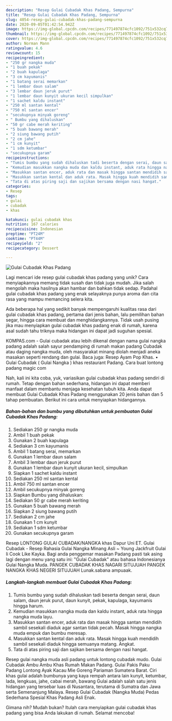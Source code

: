 ```yaml
---
description: "Resep Gulai Cubadak Khas Padang, Sempurna"
title: "Resep Gulai Cubadak Khas Padang, Sempurna"
slug: 4054-resep-gulai-cubadak-khas-padang-sempurna
date: 2020-09-05T01:42:54.942Z
image: https://img-global.cpcdn.com/recipes/771497874cfc1092/751x532cq70/gulai-cubadak-khas-padang-foto-resep-utama.jpg
thumbnail: https://img-global.cpcdn.com/recipes/771497874cfc1092/751x532cq70/gulai-cubadak-khas-padang-foto-resep-utama.jpg
cover: https://img-global.cpcdn.com/recipes/771497874cfc1092/751x532cq70/gulai-cubadak-khas-padang-foto-resep-utama.jpg
author: Norman Mann
ratingvalue: 4.6
reviewcount: 15
recipeingredient:
- "250 gr nangka muda"
- "1 buah pekak"
- "2 buah kapulaga"
- "3 cm kayumanis"
- "1 batang serai memarkan"
- "1 lembar daun salam"
- "3 lembar daun jeruk purut"
- "1 lembar daun kunyit ukuran kecil simpulkan"
- "1 sachet kaldu instant"
- "250 ml santan kental"
- "750 ml santan encer"
- "secukupnya minyak goreng"
- " Bumbu yang dihaluskan"
- "50 gr cabe merah keriting"
- "5 buah bawang merah"
- "2 siung bawang putih"
- "2 cm jahe"
- "1 cm kunyit"
- "1 sdm ketumbar"
- "secukupnya garam"
recipeinstructions:
- "Tumis bumbu yang sudah dihaluskan tadi beserta dengan serai, daun salam, daun jeruk purut, daun kunyit, pekak, kapulaga, kayumanis hingga harum."
- "Kemudian masukkan nangka muda dan kaldu instant, aduk rata hingga nangka muda layu."
- "Masukkan santan encer, aduk rata dan masak hingga santan mendidih sambil sesekali diaduk agar santan tidak pecah. Masak hingga nangka muda empuk dan bumbu meresap."
- "Masukkan santan kental dan aduk rata. Masak hingga kuah mendidih sambil sesekali diaduk hingga semuanya matang. Angkat."
- "Tata di atas piring saji dan sajikan bersama dengan nasi hangat."
categories:
- Resep
tags:
- gulai
- cubadak
- khas

katakunci: gulai cubadak khas 
nutrition: 167 calories
recipecuisine: Indonesian
preptime: "PT24M"
cooktime: "PT44M"
recipeyield: "2"
recipecategory: Dessert

---
```



![Gulai Cubadak Khas Padang](https://img-global.cpcdn.com/recipes/771497874cfc1092/751x532cq70/gulai-cubadak-khas-padang-foto-resep-utama.jpg)

Lagi mencari ide resep gulai cubadak khas padang yang unik? Cara menyiapkannya memang tidak susah dan tidak juga mudah. Jika salah mengolah maka hasilnya akan hambar dan bahkan tidak sedap. Padahal gulai cubadak khas padang yang enak selayaknya punya aroma dan cita rasa yang mampu memancing selera kita.

Ada beberapa hal yang sedikit banyak mempengaruhi kualitas rasa dari gulai cubadak khas padang, pertama dari jenis bahan, lalu pemilihan bahan segar, hingga cara membuat dan menghidangkannya. Tidak usah pusing jika mau menyiapkan gulai cubadak khas padang enak di rumah, karena asal sudah tahu triknya maka hidangan ini dapat jadi suguhan spesial.

KOMPAS.com - Gulai cubadak atau lebih dikenal dengan nama gulai nangka padang adalah salah sayur pendamping di rumah makan padang Cubadak atau daging nangka muda, oleh masyarakat minang diolah menjadi aneka masakan seperti rendang dan gulai. Baca juga: Resep Ayam Pop Khas. • Gulai Cubadak ( Gulai Nangka ) khas restaurant Padang. Cara buat lontong padang magic com


Nah, kali ini kita coba, yuk, variasikan gulai cubadak khas padang sendiri di rumah. Tetap dengan bahan sederhana, hidangan ini dapat memberi manfaat dalam membantu menjaga kesehatan tubuh kita. Anda dapat membuat Gulai Cubadak Khas Padang menggunakan 20 jenis bahan dan 5 tahap pembuatan. Berikut ini cara untuk menyiapkan hidangannya.

<!--inarticleads1-->

##### Bahan-bahan dan bumbu yang dibutuhkan untuk pembuatan Gulai Cubadak Khas Padang:

1. Sediakan 250 gr nangka muda
1. Ambil 1 buah pekak
1. Gunakan 2 buah kapulaga
1. Sediakan 3 cm kayumanis
1. Ambil 1 batang serai, memarkan
1. Gunakan 1 lembar daun salam
1. Ambil 3 lembar daun jeruk purut
1. Gunakan 1 lembar daun kunyit ukuran kecil, simpulkan
1. Siapkan 1 sachet kaldu instant
1. Sediakan 250 ml santan kental
1. Ambil 750 ml santan encer
1. Ambil secukupnya minyak goreng
1. Siapkan  Bumbu yang dihaluskan:
1. Sediakan 50 gr cabe merah keriting
1. Gunakan 5 buah bawang merah
1. Siapkan 2 siung bawang putih
1. Sediakan 2 cm jahe
1. Gunakan 1 cm kunyit
1. Sediakan 1 sdm ketumbar
1. Gunakan secukupnya garam


Resep LONTONG GULAI CUBADAK/NANGKA khas Dapur Uni ET. Gulai Cubadak - Resep Rahasia Gulai Nangka Minang Asli ~ Young Jackfruit Gulai Ii Cook Like Kayka. Bagi anda penggemar masakan Padang pasti tak asing lagi dengan menu yang satu ini: &#34;Gulai Cubadak&#34; atau bahasa Indonesianya Gulai Nangka Muda. PANGEK CUBADAK KHAS NAGARI SITUJUAH PANGEK NANGKA KHAS NEGERI SITUJUAH Lunak.sabana ampuaak. 

<!--inarticleads2-->

##### Langkah-langkah membuat Gulai Cubadak Khas Padang:

1. Tumis bumbu yang sudah dihaluskan tadi beserta dengan serai, daun salam, daun jeruk purut, daun kunyit, pekak, kapulaga, kayumanis hingga harum.
1. Kemudian masukkan nangka muda dan kaldu instant, aduk rata hingga nangka muda layu.
1. Masukkan santan encer, aduk rata dan masak hingga santan mendidih sambil sesekali diaduk agar santan tidak pecah. Masak hingga nangka muda empuk dan bumbu meresap.
1. Masukkan santan kental dan aduk rata. Masak hingga kuah mendidih sambil sesekali diaduk hingga semuanya matang. Angkat.
1. Tata di atas piring saji dan sajikan bersama dengan nasi hangat.


Resep gulai nangka muda asli padang untuk lontong cubadak mudo. Gulai Cubadak Ambu Ambu Khas Rumah Makan Padang. Gulai Pakis Paku Padang Lontong Ayak Kacau Mie Goreng Pariaman Sumatera Barat. Ciri khas gulai adalah bumbunya yang kaya rempah antara lain kunyit, ketumbar, lada, lengkuas, jahe, cabai merah, bawang Gulai adalah salah satu jenis hidangan yang tersebar luas di Nusantara, terutama di Sumatra dan Jawa serta Semenanjung Malaya. Resep Gulai Cubadak (Nangka Muda) Pedas Sederhana Spesial Khas Padang Asli Enak. 

Gimana nih? Mudah bukan? Itulah cara menyiapkan gulai cubadak khas padang yang bisa Anda lakukan di rumah. Selamat mencoba!
